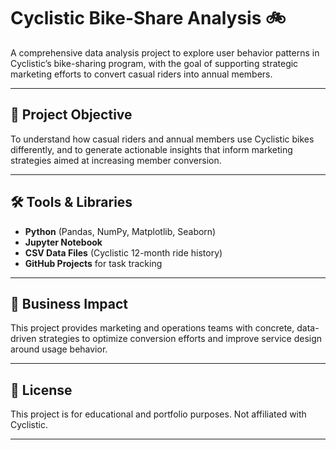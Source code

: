 # Cyclistic Bike-Share Analysis 🚲

A comprehensive data analysis project to explore user behavior patterns in Cyclistic’s bike-sharing program, with the goal of supporting strategic marketing efforts to convert casual riders into annual members.

---

## 📌 Project Objective

To understand how casual riders and annual members use Cyclistic bikes differently, and to generate actionable insights that inform marketing strategies aimed at increasing member conversion.

---

## 🛠️ Tools & Libraries

- **Python** (Pandas, NumPy, Matplotlib, Seaborn)
- **Jupyter Notebook**
- **CSV Data Files** (Cyclistic 12-month ride history)
- **GitHub Projects** for task tracking

---

## 🧠 Business Impact

This project provides marketing and operations teams with concrete, data-driven strategies to optimize conversion efforts and improve service design around usage behavior.

---

## 📎 License

This project is for educational and portfolio purposes. Not affiliated with Cyclistic.

---
